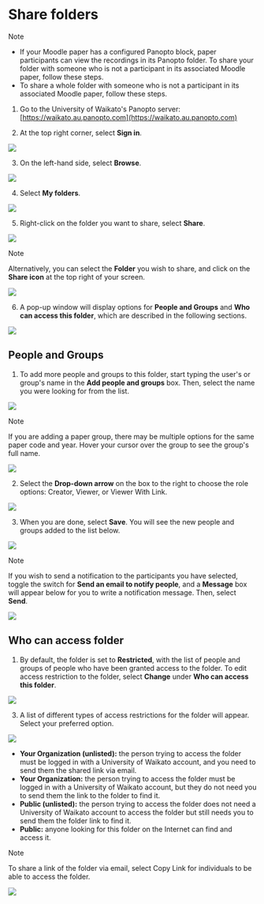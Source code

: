 # Share folders

> [!NOTE]
> * If your Moodle paper has a configured Panopto block, paper participants can view the recordings in its Panopto folder. To share your folder with someone who is not a participant in its associated Moodle paper, follow these steps.
> * To share a whole folder with someone who is not a participant in its associated Moodle paper, follow these steps.

1. Go to the University of Waikato's Panopto server: [https://waikato.au.panopto.com](https://waikato.au.panopto.com)

2. At the top right corner, select **Sign in**.

![](images/panopto-sign-in-highlight-guide.webp)

3. On the left-hand side, select **Browse**.
   
![](images/panopto-browse.png)

4. Select **My folders**.

![](images/panopto-my-folders.png)

5. Right-click on the folder you want to share, select **Share**.

![](images/panopto-share.png)

> [!NOTE]
> Alternatively, you can select the **Folder** you wish to share, and click on the **Share icon** at the top right of your screen.
> 
> ![](images/staff-panopto-share-folder-select-share-icon.webp)

6. A pop-up window will display options for **People and Groups** and **Who can access this folder**, which are described in the following sections.

![](images/staff-panopto-share-folder-share-tab.webp)

## People and Groups
1. To add more people and groups to this folder, start typing the user's or group's name in the **Add people and groups** box. Then, select the name you were looking for from the list.

![](images/staff-panopto-share-folder-add-people-groups-box.webp)

> [!NOTE]
> If you are adding a paper group, there may be multiple options for the same paper code and year. Hover your cursor over the group to see the group's full name.
> 
> ![](images/staff-panopto-share-folder-paper-groups-name.webp)

2. Select the **Drop-down arrow** on the box to the right to choose the role options: Creator, Viewer, or Viewer With Link.

![](images/staff-panopto-share-folder-role-option.webp)

3. When you are done, select **Save**. You will see the new people and groups added to the list below.

![](images/staff-panopto-share-folder-select-save.webp)

> [!NOTE]
> If you wish to send a notification to the participants you have selected, toggle the switch for **Send an email to notify people**, and a **Message** box will appear below for you to write a notification message. Then, select **Send**.
> 
> ![](images/staff-panopto-share-folder-notify-message.webp)

## Who can access folder

1. By default, the folder is set to **Restricted**, with the list of people and groups of people who have been granted access to the folder. To edit access restriction to the folder, select **Change** under **Who can access this folder**.

![](images/staff-panopto-share-folders-who-can-access-folder-select-change-v2.webp)
   
3. A list of different types of access restrictions for the folder will appear. Select your preferred option.

![](images/staff-panopto-share-folder-acesss-options.webp)

   * **Your Organization (unlisted):** the person trying to access the folder must be logged in with a University of Waikato account, and you need to send them the shared link via email.
   * **Your Organization:** the person trying to access the folder must be logged in with a University of Waikato account, but they do not need you to send them the link to the folder to find it.
   * **Public (unlisted):** the person trying to access the folder does not need a University of Waikato account to access the folder but still needs you to send them the folder link to find it.
   * **Public:** anyone looking for this folder on the Internet can find and access it.
> [!NOTE]
> To share a link of the folder via email, select Copy Link for individuals to be able to access the folder.
> 
> ![](images/staff-panopto-share-folder-copy-link.webp)
